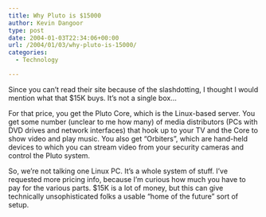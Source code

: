 ```yaml
---
title: Why Pluto is $15000
author: Kevin Dangoor
type: post
date: 2004-01-03T22:34:06+00:00
url: /2004/01/03/why-pluto-is-15000/
categories:
  - Technology

---
```

Since you can&#8217;t read their site because of the slashdotting, I thought I would mention what that $15K buys. It&#8217;s not a single box&#8230;

For that price, you get the Pluto Core, which is the Linux-based server. You get some number (unclear to me how many) of media distributors (PCs with DVD drives and network interfaces) that hook up to your TV and the Core to show video and play music. You also get &#8220;Orbiters&#8221;, which are hand-held devices to which you can stream video from your security cameras and control the Pluto system.

So, we&#8217;re not talking one Linux PC. It&#8217;s a whole system of stuff. I&#8217;ve requested more pricing info, because I&#8217;m curious how much you have to pay for the various parts. $15K is a lot of money, but this can give technically unsophisticated folks a usable &#8220;home of the future&#8221; sort of setup.